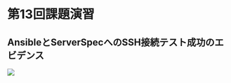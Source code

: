 # 第13回課題演習
## AnsibleとServerSpecへのSSH接続テスト成功のエビデンス
![](![2024-02-28_20h51_05](https://github.com/n3-tsuguchi/RaiseTech/assets/142201478/cbdfa38e-eb3a-4f7b-97ae-91d017783079)
)
![]()
